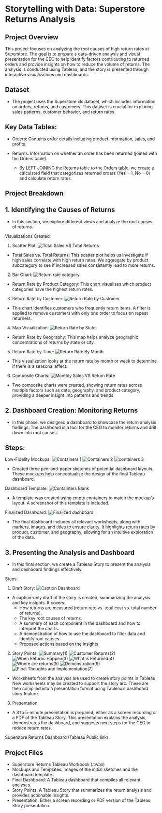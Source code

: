 # Storytelling with Data: Superstore Returns Analysis

## Project Overview
This project focuses on analyzing the root causes of high return rates at Superstore. The goal is to prepare a data-driven analysis and visual presentation for the CEO to help identify factors contributing to returned orders and provide insights on how to reduce the volume of returns. The analysis is conducted using Tableau, and the story is presented through interactive visualizations and dashboards.

## Dataset

  - The project uses the Superstore.xls dataset, which includes information on orders, returns, and customers. This dataset is crucial for exploring sales patterns, customer behavior, and return rates.

## Key Data Tables:

  - Orders: Contains order details including product information, sales, and profits.
  - Returns: Information on whether an order has been returned (joined with the Orders table).

    - By LEFT JOINING the Returns table to the Orders table, we create a calculated field that categorizes returned orders (Yes = 1, No = 0) and calculate return rates.

## Project Breakdown

 ##  1. Identifying the Causes of Returns
  - In this section, we explore different views and analyze the root causes of returns.

 Visualizations Created:

  1. Scatter Plot:
![Total Sales VS Total Returns](https://github.com/user-attachments/assets/825d0237-38ae-44b1-a39c-f9ce89ed29b0)

  - Total Sales vs. Total Returns: This scatter plot helps us investigate if high sales correlate with high return rates. We aggregate by product subcategory to see if increased sales consistently lead to more returns.

  2. Bar Chart:
![Return rate category](https://github.com/user-attachments/assets/d90b56a5-7f80-4081-ba1f-7dc71031f765)

  - Return Rate by Product Category: This chart visualizes which product categories have the highest return rates.

  3. Return Rate by Customer:
![Return Rate by Customer](https://github.com/user-attachments/assets/6105e771-99d6-418c-875a-823c28e427ed)

  - This chart identifies customers who frequently return items. A filter is applied to remove customers with only one order to focus on repeat returners.

  4. Map Visualization:
![Return Rate by State](https://github.com/user-attachments/assets/e8acaf56-17ef-4365-9bc9-c1859c276169)

  - Return Rate by Geography: This map helps analyze geographic concentrations of returns by state or city.

  5. Return Rate by Time:
![Return Rate By Month](https://github.com/user-attachments/assets/7ec21b37-19b5-4ab7-a01d-f102d4d1355e)

  - This visualization looks at the return rate by month or week to determine if there is a seasonal effect.

  6. Composite Charts:
![Monthly Sales VS Return Rate](https://github.com/user-attachments/assets/128a05b9-cb2e-487e-9d49-5d6fa942e983)

  - Two composite charts were created, showing return rates across multiple factors such as date, geography, and product category, providing a deeper insight into patterns and trends.

## 2. Dashboard Creation: Monitoring Returns

  - In this phase, we designed a dashboard to showcase the return analysis findings. The dashboard is a tool for the CEO to monitor returns and drill down into root causes.

## Steps:

Low-Fidelity Mockups:
![Containers 1](https://github.com/user-attachments/assets/e4575246-b081-4b74-8400-d249e2369384)
![Containers 2](https://github.com/user-attachments/assets/45956711-4c0d-4a96-a62e-905a043480d9)
![containers 3](https://github.com/user-attachments/assets/29eef8d6-2d55-45ab-8280-690460b56f65)


  - Created three pen-and-paper sketches of potential dashboard layouts. These mockups help conceptualize the design of the final Tableau dashboard.

Dashboard Template:
![Containters Blank](https://github.com/user-attachments/assets/675917b9-b622-460e-9b60-8ee2bd86aab2)


  - A template was created using empty containers to match the mockup’s layout. A screenshot of this template is included.

Finalized Dashboard:
![Finalized dashboard](https://github.com/user-attachments/assets/68fd2cd1-92f3-4867-af09-af6ec02113d9)

- The final dashboard includes all relevant worksheets, along with markers, images, and titles to ensure clarity. It highlights return rates by product, customer, and geography, allowing for an intuitive exploration of the data.


## 3. Presenting the Analysis and Dashboard

- In this final section, we create a Tableau Story to present the analysis and dashboard findings effectively.

Steps:

1. Draft Story:
 ![Caption Dashboard](https://github.com/user-attachments/assets/164330e0-1d2b-4b73-a8c0-34d3e96d89a4)

  - A caption-only draft of the story is created, summarizing the analysis and key insights. It covers:
    - How returns are measured (return rate vs. total cost vs. total number of returns).
    - The key root causes of returns.
    - A summary of each component in the dashboard and how to interpret the charts.
    - A demonstration of how to use the dashboard to filter data and identify root causes.
    - Proposed actions based on the insights.

2. Story Points:
![Summary(1)](https://github.com/user-attachments/assets/1af67a05-7a8d-42fe-bf85-0bdef84c5887)
![Customer Returns(2)](https://github.com/user-attachments/assets/76203d9f-c0f5-4adc-8ccb-4cb0278f4a77)
![When Returns Happen(3)](https://github.com/user-attachments/assets/f92bdc05-6f97-4aee-ad94-da823dc416e3)
![What is Returned(4)](https://github.com/user-attachments/assets/c9331f93-fc46-4aa5-9f4f-47494b16ea9a)
![Where are returns(5)](https://github.com/user-attachments/assets/e2ec3b94-6418-4133-8f58-4ce5c3071ce6)
![Demonstration(6)](https://github.com/user-attachments/assets/7093873d-6607-4dce-966a-921adb307d4c)
![Final Thoughts and Implementation(7)](https://github.com/user-attachments/assets/8965fdc8-deb7-432d-94a6-e54a929daf8a)

  - Worksheets from the analysis are used to create story points in Tableau. New worksheets may be created to support the story arc. These are then compiled into a presentation format using Tableau’s dashboard story feature.

3. Presentation:

  - A 3 to 5-minute presentation is prepared, either as a screen recording or a PDF of the Tableau Story. This presentation explains the analysis, demonstrates the dashboard, and suggests next steps for the CEO to reduce return rates.


Superstore Returns Dashboard (Tableau Public link) : 


## Project Files

- Superstore Returns Tableau Workbook (.twbx)
- Mockups and Templates: Images of the initial sketches and the dashboard template.
- Final Dashboard: A Tableau dashboard that compiles all relevant analyses.
- Story Points: A Tableau Story that summarizes the return analysis and provides actionable insights.
- Presentation: Either a screen recording or PDF version of the Tableau Story presentation.
